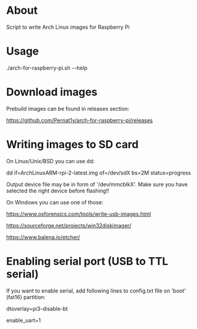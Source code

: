 # About
Script to write Arch Linux images for Raspberry Pi

# Usage
./arch-for-raspberry-pi.sh --help

# Download images
Prebuild images can be found in releases section:

https://github.com/Pernat1y/arch-for-raspberry-pi/releases

# Writing images to SD card
On Linux/Unix/BSD you can use dd:

dd if=ArchLinuxARM-rpi-2-latest.img of=/dev/sdX bs=2M status=progress

Output device file may be in form of '/dev/mmcblkX'. Make sure you have selected the right device before flashing!!



On Windows you can use one of those:

https://www.osforensics.com/tools/write-usb-images.html

https://sourceforge.net/projects/win32diskimager/

https://www.balena.io/etcher/

# Enabling serial port (USB to TTL serial)
If you want to enable serial, add following lines to config.txt file on 'boot' (fat16) partition:

dtoverlay=pi3-disable-bt

enable_uart=1

